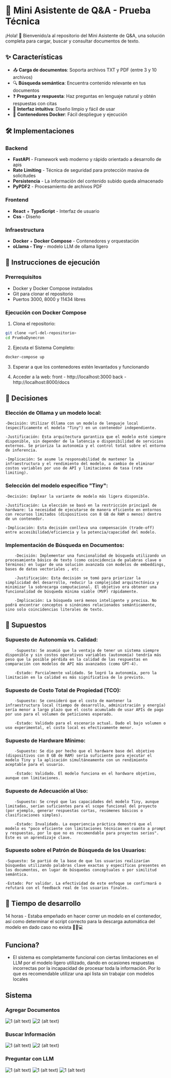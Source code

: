 # 🚀 Mini Asistente de Q&A - Prueba Técnica

¡Hola! 👋 Bienvenido/a al repositorio del Mini Asistente de Q&A, una solución completa para cargar, buscar y consultar documentos de texto.

## ✨ Características

- 📤 **Carga de documentos**: Soporta archivos TXT y PDF (entre 3 y 10 archivos)
- 🔍 **Búsqueda semántica**: Encuentra contenido relevante en tus documentos
- ❓ **Pregunta y respuesta**: Haz preguntas en lenguaje natural y obtén respuestas con citas
- 🎨 **Interfaz intuitiva**: Diseño limpio y fácil de usar
- 🐳 **Contenedores Docker**: Fácil despliegue y ejecución

## 🛠️ Implementaciones

### Backend
- **FastAPI** - Framework web moderno y rápido orientado a desarrollo de apis
- **Rate Limiting** - Técnica de seguridad para protección masiva de solicitudes
- **Persistencia** - La información del contenido subido queda almacenado
- **PyPDF2** - Procesamiento de archivos PDF

### Frontend
- **React** + **TypeScript** - Interfaz de usuario
- **Css** - Diseño

### Infraestructura
- **Docker** + **Docker Compose** - Contenedores y orquestación
- **oLlama - Tiny** - modelo LLM de ollama ligero

## 🚀 Instrucciones de ejecución

### Prerrequisitos
- Docker y Docker Compose instalados
- Git para clonar el repositorio
- Puertos 3000, 8000 y 11434 libres

### Ejecución con Docker Compose

1. Clona el repositorio:
```bash
git clone <url-del-repositorio>
cd PruebaDynecron
```

2. Ejecuta el Sistema Completo:
```bash
docker-compose up
```

3. Esperar a que los contenedores estén levantados y funcionando

4. Acceder a la web: 
   front - http://localhost:3000 
   back - http://localhost:8000/docs

## 🚀 Decisiones

### Elección de Ollama y un modelo local:

    -Decisión: Utilizar Ollama con un modelo de lenguaje local (específicamente el modelo "Tiny") en un contenedor independiente.

    -Justificación: Esta arquitectura garantiza que el modelo esté siempre disponible, sin depender de la latencia o disponibilidad de servicios externos. Se prioriza la autonomía y el control total sobre el entorno de inferencia.

    -Implicación: Se asume la responsabilidad de mantener la infraestructura y el rendimiento del modelo, a cambio de eliminar costos variables por uso de API y limitaciones de tasa (rate limiting).

### Selección del modelo específico "Tiny":

    -Decisión: Emplear la variante de modelo más ligera disponible.

    -Justificación: La elección se basó en la restricción principal de hardware: la necesidad de ejecutarse de manera eficiente en entornos con recursos limitados (dispositivos con 8 GB de RAM o menos) dentro de un contenedor.

    -Implicación: Esta decisión conlleva una compensación (trade-off) entre accesibilidad/eficiencia y la potencia/capacidad del modelo.

### Implementación de Búsqueda en Documentos:

        -Decisión: Implementar una funcionalidad de búsqueda utilizando un procesamiento básico de texto (como coincidencia de palabras clave o términos) en lugar de una solución avanzada con modelos de embeddings, bases de datos vectoriales , etc .

        -Justificación: Esta decisión se tomó para priorizar la simplicidad del desarrollo, reducir la complejidad arquitectónica y minimizar la sobrecarga computacional. El objetivo era obtener una funcionalidad de búsqueda mínima viable (MVP) rápidamente.

        -Implicación: La búsqueda será menos inteligente y precisa. No podrá encontrar conceptos o sinónimos relacionados semánticamente, sino solo coincidencias literales de texto.

## 🚀 Supuestos

###    Supuesto de Autonomía vs. Calidad:

        -Supuesto: Se asumió que la ventaja de tener un sistema siempre disponible y sin costos operativos variables (autonomía) tendría más peso que la posible pérdida en la calidad de las respuestas en comparación con modelos de API más avanzados (como GPT-4).

        -Estado: Parcialmente validado. Se logró la autonomía, pero la limitación en la calidad es más significativa de lo previsto.

###    Supuesto de Costo Total de Propiedad (TCO):

        -Supuesto: Se consideró que el costo de mantener la infraestructura local (tiempo de desarrollo, administración y energía) sería menor a largo plazo que el costo acumulado de usar APIs de pago por uso para el volumen de peticiones esperado.

        -Estado: Validado para el escenario actual. Dado el bajo volumen o uso experimental, el costo local es efectivamente menor.

###    Supuesto de Hardware Mínimo:

        -Supuesto: Se dio por hecho que el hardware base del objetivo (dispositivos con 8 GB de RAM) sería suficiente para ejecutar el modelo Tiny y la aplicación simultáneamente con un rendimiento aceptable para el usuario.

        -Estado: Validado. El modelo funciona en el hardware objetivo, aunque con limitaciones.

###    Supuesto de Adecuación al Uso:

        -Supuesto: Se creyó que las capacidades del modelo Tiny, aunque limitadas, serían suficientes para el scope funcional del proyecto (por ejemplo, generar respuestas cortas, resúmenes básicos o clasificaciones simples).

        -Estado: Invalidado. La experiencia práctica demostró que el modelo es "poco eficiente con limitaciones técnicas en cuanto a prompt y respuestas, por lo que no es recomendable para proyectos serios". Este es un aprendizaje clave.

### Supuesto sobre el Patrón de Búsqueda de los Usuarios:

    -Supuesto: Se partió de la base de que los usuarios realizarían búsquedas utilizando palabras clave exactas y específicas presentes en los documentos, en lugar de búsquedas conceptuales o por similitud semántica.

    -Estado: Por validar. La efectividad de este enfoque se confirmará o refutará con el feedback real de los usuarios finales.

## 🚀 Tiempo de desarrollo

14 horas - Estaba empeñado en hacer correr un modelo en el contenedor, así como determinar el script correcto para la descarga automática del modelo en dado caso no exista 🤪🐳💻

## Funciona?

- El sistema es completamente funcional con ciertas limitaciones en el LLM por el modelo ligero utilizado, dando en ocasiones respuestas incorrectas por la incapacidad de procesar toda la información. Por lo que es recomendable utilizar una api lista sin trabajar con modelos locales

## Sistema

### Agregar Documentos

![1 (alt text)](Fotos%20Q&A/Agregar%20Documentos.JPG)
![2 (alt text)](Fotos%20Q&A/Agregar%20Documentos%20Funcional.JPG)

### Buscar Información

![1 (alt text)](Fotos%20Q&A/Buscar%20Documentos.JPG)
![2 (alt text)](Fotos%20Q&A/Buscar%20Documentos%20Funcional.JPG)

### Preguntar con LLM

![1 (alt text)](Fotos%20Q&A/Pregunta%20IA.JPG)
![1 (alt text)](Fotos%20Q&A/Pregunta%20IA%20Funcional%201.JPG)
![1 (alt text)](Fotos%20Q&A/Pregunta%20IA%20Funcional%202.JPG)